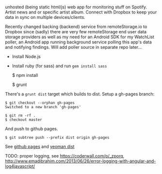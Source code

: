 unhosted (being static html/js) web app for monitoring stuff on Spotify. Artist news and or specific artist album. Connect with Dropbox to keep your data in sync on multiple devices/clients.

Recently changed backing (backend) service from remoteStorage.io to Dropbox since (sadly) there are very few remoteStorage end user data storage providers as well as my need for an Android SDK for my WatchList poller, an Android app running background service polling this app's data and notifying findings. Will add poller source in separate repo later...

* Install Node.js
* Install ruby (for sass) and run ```gem install sass```

    $ npm install

    $ grunt

There's a ```grunt dist``` target which builds to dist. Setup a gh-pages branch:

    $ git checkout --orphan gh-pages
    Switched to a new branch 'gh-pages'

    $ git rm -rf .
    $ checkout master

And push to github pages.

    $ git subtree push --prefix dist origin gh-pages

See [github pages](https://help.github.com/articles/creating-pages-with-the-automatic-generator) and [yeoman dist](https://github.com/yeoman/yeoman/wiki/Deployment)

TODO: proper logging, see https://coderwall.com/p/_zporq, http://www.emadibrahim.com/2013/06/26/error-logging-with-angular-and-log4javascript/
